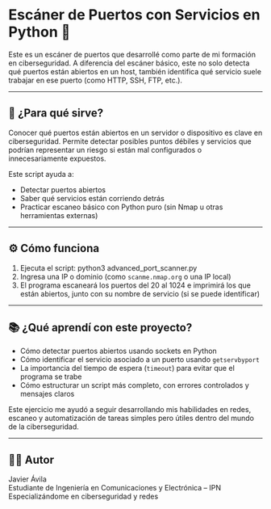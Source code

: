 # Escáner de Puertos con Servicios en Python 🔐

Este es un escáner de puertos que desarrollé como parte de mi formación en ciberseguridad. A diferencia del escáner básico, este no solo detecta qué puertos están abiertos en un host, también identifica qué servicio suele trabajar en ese puerto (como HTTP, SSH, FTP, etc.).

---

## 🧠 ¿Para qué sirve?

Conocer qué puertos están abiertos en un servidor o dispositivo es clave en ciberseguridad. Permite detectar posibles puntos débiles y servicios que podrían representar un riesgo si están mal configurados o innecesariamente expuestos.

Este script ayuda a:
- Detectar puertos abiertos
- Saber qué servicios están corriendo detrás
- Practicar escaneo básico con Python puro (sin Nmap u otras herramientas externas)

---

## ⚙️ Cómo funciona

1. Ejecuta el script: python3 advanced_port_scanner.py
2. Ingresa una IP o dominio (como `scanme.nmap.org` o una IP local)
3. El programa escaneará los puertos del 20 al 1024 e imprimirá los que están abiertos, junto con su nombre de servicio (si se puede identificar)

---

## 📚 ¿Qué aprendí con este proyecto?

- Cómo detectar puertos abiertos usando sockets en Python
- Cómo identificar el servicio asociado a un puerto usando `getservbyport`
- La importancia del tiempo de espera (`timeout`) para evitar que el programa se trabe
- Cómo estructurar un script más completo, con errores controlados y mensajes claros

Este ejercicio me ayudó a seguir desarrollando mis habilidades en redes, escaneo y automatización de tareas simples pero útiles dentro del mundo de la ciberseguridad.

---

## 👨‍💻 Autor

Javier Ávila  
Estudiante de Ingeniería en Comunicaciones y Electrónica – IPN  
Especializándome en ciberseguridad y redes
